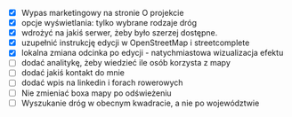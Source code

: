 - [x] Wypas marketingowy na stronie O projekcie
- [x] opcje wyświetlania: tylko wybrane rodzaje dróg
- [x] wdrożyć na jakiś serwer, żeby było szerzej dostępne.
- [x] uzupełnić instrukcję edycji w OpenStreetMap i streetcomplete
- [x] lokalna zmiana odcinka po edycji - natychmiastowa wizualizacja efektu
- [ ] dodać analitykę, żeby wiedzieć ile osób korzysta z mapy
- [ ] dodać jakiś kontakt do mnie
- [ ] dodać wpis na linkedin i forach rowerowych
- [ ] Nie zmieniać boxa mapy po odświeżeniu
- [ ] Wyszukanie dróg w obecnym kwadracie, a nie po województwie
